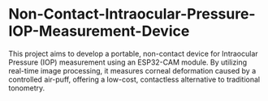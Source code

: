 # Non-Contact-Intraocular-Pressure-IOP-Measurement-Device
This project aims to develop a portable, non-contact device for Intraocular Pressure (IOP) measurement using an ESP32-CAM module. By utilizing real-time image processing, it measures corneal deformation caused by a controlled air-puff, offering a low-cost, contactless alternative to traditional tonometry. 
